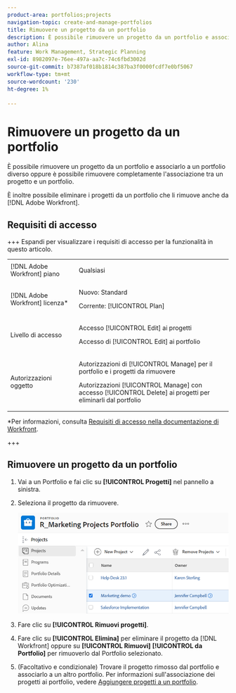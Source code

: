 ```yaml
---
product-area: portfolios;projects
navigation-topic: create-and-manage-portfolios
title: Rimuovere un progetto da un portfolio
description: È possibile rimuovere un progetto da un portfolio e associarlo a un portfolio diverso oppure è possibile rimuovere completamente l'associazione tra un progetto e un portfolio.
author: Alina
feature: Work Management, Strategic Planning
exl-id: 8982097e-76ee-497a-aa7c-74c6fbd3002d
source-git-commit: b7387af018b1814c387ba3f0000fcdf7e0bf5067
workflow-type: tm+mt
source-wordcount: '230'
ht-degree: 1%

---
```


# Rimuovere un progetto da un portfolio

<!--Audited: 7/2024-->

È possibile rimuovere un progetto da un portfolio e associarlo a un portfolio diverso oppure è possibile rimuovere completamente l&#39;associazione tra un progetto e un portfolio.

È inoltre possibile eliminare i progetti da un portfolio che li rimuove anche da [!DNL Adobe Workfront].

## Requisiti di accesso

+++ Espandi per visualizzare i requisiti di accesso per la funzionalità in questo articolo.

<table style="table-layout:auto"> 
 <col> 
 <col> 
 <tbody> 
  <tr> 
   <td role="rowheader">[!DNL Adobe Workfront] piano</td> 
   <td> <p>Qualsiasi</p> </td> 
  </tr> 
  <tr> 
   <td role="rowheader">[!DNL Adobe Workfront] licenza*</td> 
   <td> <p>Nuovo: Standard</p>
   <p>Corrente: [!UICONTROL Plan] </p> </td> 
  </tr> 
  <tr> 
   <td role="rowheader">Livello di accesso</td> 
   <td> <p>Accesso [!UICONTROL Edit] ai progetti</p> <p>Accesso di [!UICONTROL Edit] ai portfolio</p>  </td> 
  </tr> 
  <tr> 
   <td role="rowheader">Autorizzazioni oggetto</td> 
   <td> <p>Autorizzazioni di [!UICONTROL Manage] per il portfolio e i progetti da rimuovere</p>
   <p>Autorizzazioni [!UICONTROL Manage] con accesso [!UICONTROL Delete] ai progetti per eliminarli dal portfolio</p> </td> 
  </tr> 
 </tbody> 
</table>

*Per informazioni, consulta [Requisiti di accesso nella documentazione di Workfront](/help/quicksilver/administration-and-setup/add-users/access-levels-and-object-permissions/access-level-requirements-in-documentation.md).

+++

## Rimuovere un progetto da un portfolio

1. Vai a un Portfolio e fai clic su **[!UICONTROL Progetti]** nel pannello a sinistra.
1. Seleziona il progetto da rimuovere. 

   ![Pulsante Rimuovi progetti](assets/nwe-remove-projects-button-inside-portfolio-350x141.png)

1. Fare clic su **[!UICONTROL Rimuovi progetti]**.
1. Fare clic su **[!UICONTROL Elimina]** per eliminare il progetto da [!DNL Workfront] oppure su **[!UICONTROL Rimuovi]** **[!UICONTROL da Portfolio]** per rimuoverlo dal Portfolio selezionato.

1. (Facoltativo e condizionale) Trovare il progetto rimosso dal portfolio e associarlo a un altro portfolio. Per informazioni sull&#39;associazione dei progetti ai portfolio, vedere [Aggiungere progetti a un portfolio](../../../manage-work/portfolios/create-and-manage-portfolios/add-projects-to-portfolios.md).
